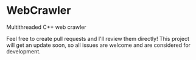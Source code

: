 # WebCrawler
Multithreaded C++ web crawler

Feel free to create pull requests and I'll review them directly!
This project will get an update soon, so all issues are welcome and are considered for development.
